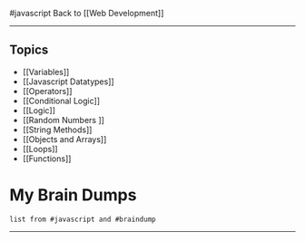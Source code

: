 #javascript
Back to [[Web Development]]
***
## Topics

- [[Variables]]
- [[Javascript Datatypes]]
- [[Operators]]
- [[Conditional Logic]]
- [[Logic]]
- [[Random Numbers ]]
- [[String Methods]]
- [[Objects and Arrays]]
- [[Loops]]
- [[Functions]]

# My Brain Dumps
```dataview 
list from #javascript and #braindump 
```
---